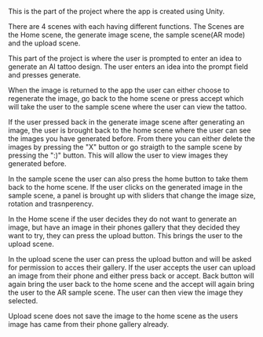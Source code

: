 This is the part of the project where the app is created using Unity.

There are 4 scenes with each having different functions. The Scenes are the Home scene, the generate image scene, the sample scene(AR mode) and the upload scene.

This part of the project is where the user is prompted to enter an idea to generate an AI tattoo design. The user enters an idea into the prompt field and presses generate.

When the image is returned to the app the user can either choose to regenerate the image, go back to the home scene or press accept which will take the user to the sample scene where the user can view the tattoo.

If the user pressed back in the generate image scene after generating an image, the user is brought back to the home scene where the user can see the images you have generated before. From there you can either delete the images by pressing the "X" button or go straigth to the sample scene by pressing the ":)" button. This will allow the user to view images they generated before.

In the sample scene the user can also press the home button to take them back to the home scene. If the user clicks on the generated image in the sample scene, a panel is brought up with sliders that change the image size, rotation and trasnperency.

In the Home scene if the user decides they do not want to generate an image, but have an image in their phones gallery that they decided they want to try, they can press the upload button. This brings the user to the upload scene.

In the upload scene the user can press the upload button and will be asked for permission to acces their gallery. If the user accepts the user can upload an image from their phone and either press back or accept. Back button will again bring the user back to the home scene and the accept will again bring the user to the AR sample scene. The user can then view the image they selected.

Upload scene does not save the image to the home scene as the users image has came from their phone gallery already. 
